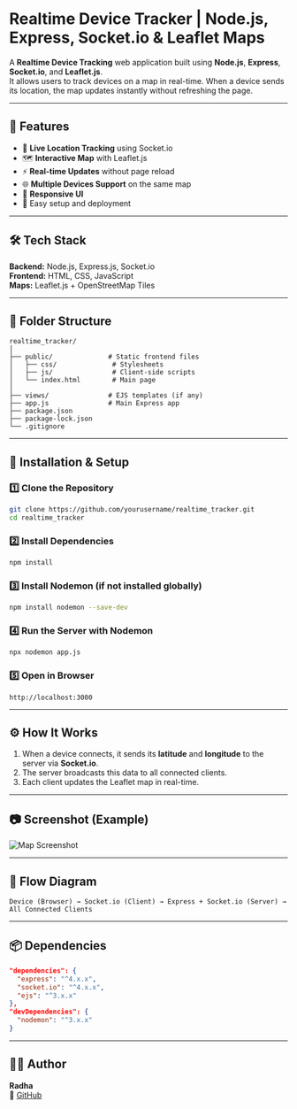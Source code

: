 # Realtime Device Tracker | Node.js, Express, Socket.io & Leaflet Maps

A **Realtime Device Tracking** web application built using **Node.js**, **Express**, **Socket.io**, and **Leaflet.js**.  
It allows users to track devices on a map in real-time. When a device sends its location, the map updates instantly without refreshing the page.


---

## 📜 Features
- 📍 **Live Location Tracking** using Socket.io
- 🗺 **Interactive Map** with Leaflet.js
- ⚡ **Real-time Updates** without page reload
- 🌐 **Multiple Devices Support** on the same map
- 📱 **Responsive UI**
- 🔧 Easy setup and deployment

---

## 🛠 Tech Stack
**Backend:** Node.js, Express.js, Socket.io  
**Frontend:** HTML, CSS, JavaScript  
**Maps:** Leaflet.js + OpenStreetMap Tiles

---

## 📂 Folder Structure
```
realtime_tracker/
│
├── public/              # Static frontend files
│   ├── css/              # Stylesheets
│   ├── js/               # Client-side scripts
│   └── index.html        # Main page
│
├── views/               # EJS templates (if any)
├── app.js               # Main Express app
├── package.json
├── package-lock.json
└── .gitignore
```

---

## 🚀 Installation & Setup

### 1️⃣ Clone the Repository
```bash
git clone https://github.com/yourusername/realtime_tracker.git
cd realtime_tracker
```

### 2️⃣ Install Dependencies
```bash
npm install
```

### 3️⃣ Install Nodemon (if not installed globally)
```bash
npm install nodemon --save-dev
```

### 4️⃣ Run the Server with Nodemon
```bash
npx nodemon app.js
```

### 5️⃣ Open in Browser
```
http://localhost:3000
```

---

## ⚙ How It Works
1. When a device connects, it sends its **latitude** and **longitude** to the server via **Socket.io**.
2. The server broadcasts this data to all connected clients.
3. Each client updates the Leaflet map in real-time.

---

## 📷 Screenshot (Example)
![Map Screenshot](https://upload.wikimedia.org/wikipedia/commons/e/ec/Map_example.png)

---

## 🔄 Flow Diagram
```plaintext
Device (Browser) → Socket.io (Client) → Express + Socket.io (Server) → All Connected Clients
```

---

## 📦 Dependencies
```json
"dependencies": {
  "express": "^4.x.x",
  "socket.io": "^4.x.x",
  "ejs": "^3.x.x"
},
"devDependencies": {
  "nodemon": "^3.x.x"
}
```

---

## 👨‍💻 Author
**Radha**  
🔗 [GitHub](https://github.com/radha35)
